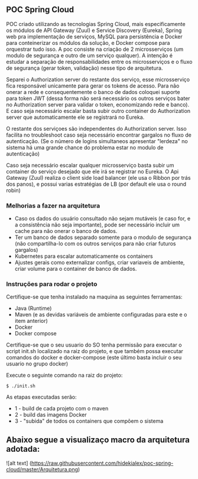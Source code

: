 ## POC Spring Cloud

POC criado utilizando as tecnologias Spring Cloud, mais especificamente os módulos de API Gateway (Zuul) e Service Discovery (Eureka), Spring web pra implementação de serviços, MySQL para persistência e Docker para conteinerizar os módulos da solução, e Docker compose para orquestrar tudo isso. A poc consiste na criação de 2 microsserviços (um modulo de segurança e outro de um serviço qualquer). A intenção é estudar a separação de responsabilidades entre os microsserviços e o fluxo de segurança (gerar token, validação) nesse tipo de arquitetura.

Separei o Authorization server do restante dos serviço, esse microsserviço fica responsável unicamente para gerar os tokens de acesso. Para não onerar a rede e consequentemente o banco de dados coloquei suporte para token JWT (dessa forma não será necessário os outros serviços bater no Authorization server para validar o token, economizando rede e banco). E caso seja necessário escalar basta subir outro container do Authorization server que automaticamente ele se registrará no Eureka.

O restante dos serviçoes são independentes do Authorization server. Isso facilita no troubleshoot caso seja necessário encontrar gargalos no fluxo de autenticação. (Se o número de logins simultaneos apresentar "lerdeza" no sistema há uma grande chance do problema estar no modulo de autenticação)

Caso seja necessário escalar qualquer microsserviço basta subir um container do serviço desejado que ele irá se registrar no Eureka. O Api Gateway (Zuul) realiza o client side load balancer (ele usa o Ribbon por trás dos panos), e possui varias estratégias de LB (por default ele usa o round robin)

### Melhorias a fazer na arquitetura

* Caso os dados do usuário consultado não sejam mutáveis (e caso for, e a consistência não seja importante), pode ser necessário incluir um cache para não onerar o banco de dados.
* Ter um banco de dados separado somente para o modulo de segurança (não compartilha-lo com os outros serviços para não criar futuros gargalos)
* Kubernetes para escalar automaticamente os containers
* Ajustes gerais como externalizar configs, criar variaveis de ambiente, criar volume para o container de banco de dados.

### Instruções para rodar o projeto

Certifique-se que tenha instalado na maquina as seguintes ferramentas:

* Java (Runtime)
* Maven (e as devidas variáveis de ambiente configuradas para este e o item anterior)
* Docker
* Docker compose

Certifique-se que o seu usuario do SO tenha permissão para executar o script init.sh localizado na raiz do projeto, e que também possa executar comandos do docker e docker-compose (este último basta incluir o seu usuario no grupo docker)

Execute o seguinte comando na raiz do projeto:

    $ ./init.sh

As etapas executadas serão:

- 1 - build de cada projeto com o maven
- 2 - build das imagens Docker
- 3 - "subida" de todos os containers que compõem o sistema

## Abaixo segue a visualizaço macro da arquitetura adotada:

![alt text] (https://raw.githubusercontent.com/hidekialex/poc-spring-cloud/master/Arquitetura.png)

